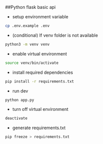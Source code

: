 ##Python flask basic api


- setup environment variable
```bash
cp .env.example .env
```

- (conditional) If venv folder is not available
```bash
python3 -m venv venv
```

- enable virtual environment
```bash
source venv/bin/activate
```

- install required dependencies
```bash
pip install -r requirements.txt
```



- run dev
```bash
python app.py
```


- turn off virtual environment
```bash
deactivate
```

- generate requirements.txt
```bash
pip freeze > requirements.txt
```